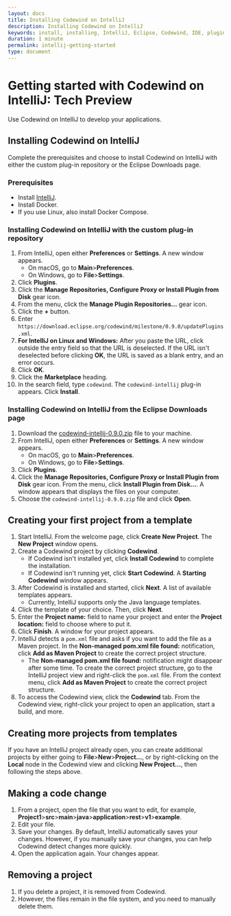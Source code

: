 ```yaml
---
layout: docs
title: Installing Codewind on IntelliJ
description: Installing Codewind on IntelliJ
keywords: install, installing, IntelliJ, Eclipse, Codewind, IDE, plugin, plug-in, settings, creating, project, projects, template, code change, edit, edits, application, removing
duration: 1 minute
permalink: intellij-getting-started
type: document
---
```


# Getting started with Codewind on IntelliJ: Tech Preview
Use Codewind on IntelliJ to develop your applications.

## Installing Codewind on IntelliJ
Complete the prerequisites and choose to install Codewind on IntelliJ with either the custom plug-in repository or the Eclipse Downloads page.

### Prerequisites
- Install [IntelliJ](https://www.jetbrains.com/idea/download/#section=mac).
- Install Docker.
- If you use Linux, also install Docker Compose.

### Installing Codewind on IntelliJ with the custom plug-in repository
1. From IntelliJ, open either **Preferences** or **Settings**. A new window appears.
   - On macOS, go to **Main**>**Preferences**.
   - On Windows, go to **File**>**Settings**.
2. Click **Plugins**.
3. Click the **Manage Repositories, Configure Proxy or Install Plugin from Disk** gear icon.
4. From the menu, click the **Manage Plugin Repositories...** gear icon.
5. Click the **+** button.
6. Enter `https://download.eclipse.org/codewind/milestone/0.9.0/updatePlugins.xml`.
7. **For IntelliJ on Linux and Windows:** After you paste the URL, click outside the entry field so that the URL is deselected. If the URL isn't deselected before clicking **OK**, the URL is saved as a blank entry, and an error occurs.
8. Click **OK**.
9. Click the **Marketplace** heading.
10. In the search field, type `codewind`. The `codewind-intellij` plug-in appears. Click **Install**.

### Installing Codewind on IntelliJ from the Eclipse Downloads page
1. Download the [codewind-intellij-0.9.0.zip](https://download.eclipse.org/codewind/milestone/0.9.0/codewind-intellij-0.9.0.zip) file to your machine.
2. From IntelliJ, open either **Preferences** or **Settings**. A new window appears.
   - On macOS, go to **Main**>**Preferences**.
   - On Windows, go to **File**>**Settings**.
3. Click **Plugins**.
4. Click the **Manage Repositories, Configure Proxy or Install Plugin from Disk** gear icon. From the menu, click **Install Plugin from Disk...**. A window appears that displays the files on your computer.
5. Choose the `codewind-intellij-0.9.0.zip` file and click **Open**.

## Creating your first project from a template
1. Start IntelliJ. From the welcome page, click **Create New Project**. The **New Project** window opens.
2. Create a Codewind project by clicking **Codewind**.
   - If Codewind isn't installed yet, click **Install Codewind** to complete the installation.
   - If Codewind isn't running yet, click **Start Codewind**. A **Starting Codewind** window appears.
3. After Codewind is installed and started, click **Next**. A list of available templates appears.
   - Currently, IntelliJ supports only the Java language templates.
4. Click the template of your choice. Then, click **Next**.
5. Enter the **Project name:** field to name your project and enter the **Project location:** field to choose where to put it.
6. Click **Finish**. A window for your project appears.
7. IntelliJ detects a `pom.xml` file and asks if you want to add the file as a Maven project. In the **Non-managed pom.xml file found:** notification, click **Add as Maven Project** to create the correct project structure.
   - The **Non-managed pom.xml file found:** notification might disappear after some time. To create the correct project structure, go to the IntelliJ project view and right-click the `pom.xml` file. From the context menu, click **Add as Maven Project** to create the correct project structure.
8. To access the Codewind view, click the **Codewind** tab. From the Codewind view, right-click your project to open an application, start a build, and more.

## Creating more projects from templates
If you have an IntelliJ project already open, you can create additional projects by either going to **File**>**New**>**Project...**, or by right-clicking on the **Local** node in the Codewind view and clicking **New Project...**, then following the steps above.

## Making a code change
1. From a project, open the file that you want to edit, for example, **Project1**>**src**>**main**>**java**>**application**>**rest**>**v1**>**example**.
2. Edit your file.
3. Save your changes. By default, IntelliJ automatically saves your changes. However, if you manually save your changes, you can help Codewind detect changes more quickly.
4. Open the application again. Your changes appear.

## Removing a project
1. If you delete a project, it is removed from Codewind.
2. However, the files remain in the file system, and you need to manually delete them.
